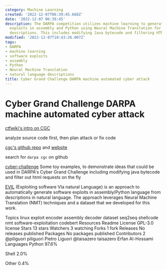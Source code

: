 ```yaml
---
category: Machine Learning
created: '2022-12-07T06:39:45.668Z'
date: '2022-12-07 06:39:45'
description: The DARPA competition utilizes machine learning to generate software
  exploits in assembly and Python using Neural Machine Translation for natural language
  descriptions. This includes modifying Java bytecode and filtering HTML requests.
modified: '2022-12-07T10:43:26.007Z'
tags:
- DARPA
- machine learning
- software exploits
- assembly
- Python
- Neural Machine Translation
- natural language descriptions
title: Cyber Grand Challenge DARPA machine automated cyber attack
---
```


# Cyber Grand Challenge DARPA machine automated cyber attack

[ctfwiki's intro on CGC](https://ctf-wiki.org/introduction/cgc/)

analyze source code first, then plan attack or fix code

[cgc's github repo](https://github.com/CyberGrandChallenge) and [website](http://cybergrandchallenge.com/)

search for `darpa cgc` on github

[cyber-challenge](https://github.com/jamespic/cyber-challenge) Some toy examples, to demonstrate ideas that could be used in DARPA's Cyber Grand Challenge including modifying java bytecode and filter out html requests on the fly

[EVIL](https://github.com/dessertlab/EVIL) (Exploiting software VIa natural Language) is an approach to automatically generate software exploits in assembly/Python language from descriptions in natural language. The approach leverages Neural Machine Translation (NMT) techniques and a dataset that we developed for this work.

Topics
linux exploit encoder assembly decoder dataset seq2seq shellcode nmt software-exploitation codebert
Resources
 Readme
License
 GPL-3.0 license
Stars
 13 stars
Watchers
 3 watching
Forks
 1 fork
Releases
No releases published
Packages
No packages published
Contributors 2
@piliguori
piliguori Pietro Liguori
@taisazero
taisazero Erfan Al-Hossami
Languages
Python
97.6%
 
Shell
2.0%
 
Other
0.4%
